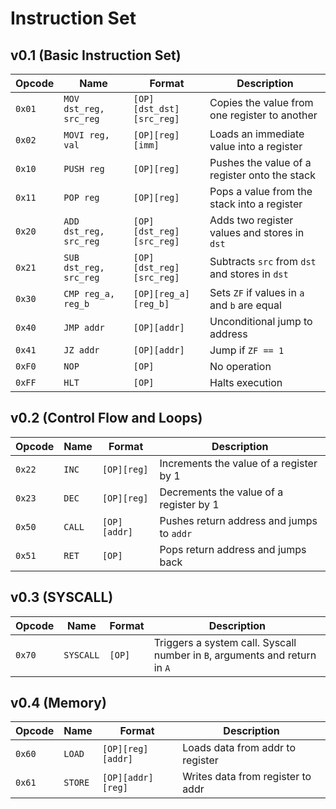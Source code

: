 # Instruction Set

## v0.1 (Basic Instruction Set)

| Opcode | Name                   | Format                   | Description                                    |
|--------|------------------------|--------------------------|------------------------------------------------|
| `0x01` | `MOV dst_reg, src_reg` | `[OP][dst_dst][src_reg]` | Copies the value from one register to another  |
| `0x02` | `MOVI reg, val`        | `[OP][reg][imm]`         | Loads an immediate value into a register       |
| `0x10` | `PUSH reg`             | `[OP][reg]`              | Pushes the value of a register onto the stack  |
| `0x11` | `POP reg`              | `[OP][reg]`              | Pops a value from the stack into a register    |
| `0x20` | `ADD dst_reg, src_reg` | `[OP][dst_reg][src_reg]` | Adds two register values and stores in `dst`   |
| `0x21` | `SUB dst_reg, src_reg` | `[OP][dst_reg][src_reg]` | Subtracts `src` from `dst` and stores in `dst` |
| `0x30` | `CMP reg_a, reg_b`     | `[OP][reg_a][reg_b]`     | Sets `ZF` if values in `a` and `b` are equal   |
| `0x40` | `JMP addr`             | `[OP][addr]`             | Unconditional jump to address                  |
| `0x41` | `JZ addr`              | `[OP][addr]`             | Jump if `ZF == 1`                              |
| `0xF0` | `NOP`                  | `[OP]`                   | No operation                                   |
| `0xFF` | `HLT`                  | `[OP]`                   | Halts execution                                |

## v0.2 (Control Flow and Loops)

| Opcode | Name   | Format       | Description                               |
|--------|--------|--------------|-------------------------------------------|
| `0x22` | `INC`  | `[OP][reg]`  | Increments the value of a register by 1   |
| `0x23` | `DEC`  | `[OP][reg]`  | Decrements the value of a register by 1   |
| `0x50` | `CALL` | `[OP][addr]` | Pushes return address and jumps to `addr` |
| `0x51` | `RET`  | `[OP]`       | Pops return address and jumps back        |

## v0.3 (SYSCALL)

| Opcode | Name      | Format | Description                                                                |
|--------|-----------|--------|----------------------------------------------------------------------------|
| `0x70` | `SYSCALL` | `[OP]` | Triggers a system call. Syscall number in `B`, arguments and return in `A` |


## v0.4 (Memory)

| Opcode | Name    | Format            | Description                       |
|--------|---------|-------------------|-----------------------------------|
| `0x60` | `LOAD`  | `[OP][reg][addr]` | Loads data from addr to register  |
| `0x61` | `STORE` | `[OP][addr][reg]` | Writes data from register to addr |

